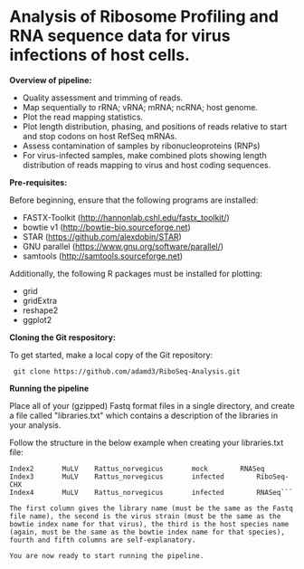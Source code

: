 # Analysis of Ribosome Profiling and RNA sequence data for virus infections of host cells.

**Overview of pipeline:**

- Quality assessment and trimming of reads.
- Map sequentially to rRNA; vRNA; mRNA; ncRNA; host genome.
- Plot the read mapping statistics.
- Plot length distribution, phasing, and positions of reads relative to start and stop codons on host RefSeq mRNAs.
- Assess contamination of samples by ribonucleoproteins (RNPs)
- For virus-infected samples, make combined plots showing length distribution of reads mapping to virus and host coding sequences.

**Pre-requisites:**

Before beginning, ensure that the following programs are installed:

- FASTX-Toolkit (http://hannonlab.cshl.edu/fastx_toolkit/)
- bowtie v1 (http://bowtie-bio.sourceforge.net)
- STAR (https://github.com/alexdobin/STAR)
- GNU parallel (https://www.gnu.org/software/parallel/)
- samtools (http://samtools.sourceforge.net)

Additionally, the following R packages must be installed for plotting:

- grid
- gridExtra
- reshape2
- ggplot2

**Cloning the Git respository:**

To get started, make a local copy of the Git repository:

     git clone https://github.com/adamd3/RiboSeq-Analysis.git

**Running the pipeline**

Place all of your (gzipped) Fastq format files in a single directory, and create a file called "libraries.txt" which contains a description of the libraries in your analysis. 

Follow the structure in the below example when creating your libraries.txt file:

```Index1       MuLV    Rattus_norvegicus       mock        RiboSeq-CHX 
Index2       MuLV    Rattus_norvegicus       mock        RNASeq
Index3       MuLV    Rattus_norvegicus       infected        RiboSeq-CHX 
Index4       MuLV    Rattus_norvegicus       infected        RNASeq```

The first column gives the library name (must be the same as the Fastq file name), the second is the virus strain (must be the same as the bowtie index name for that virus), the third is the host species name (again, must be the same as the bowtie index name for that species), fourth and fifth columns are self-explanatory. 

You are now ready to start running the pipeline.
